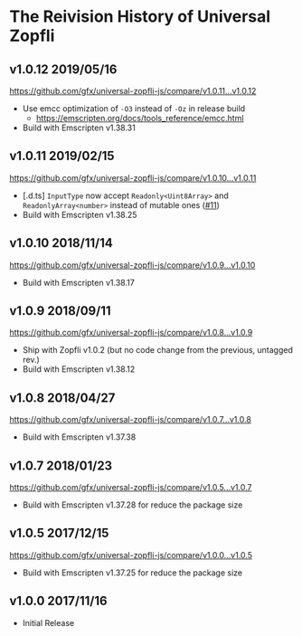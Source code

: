 
# The Reivision History of Universal Zopfli

## v1.0.12 2019/05/16

https://github.com/gfx/universal-zopfli-js/compare/v1.0.11...v1.0.12

* Use emcc optimization of `-O3` instead of `-Oz` in release build
  * https://emscripten.org/docs/tools_reference/emcc.html
* Build with Emscripten v1.38.31

## v1.0.11 2019/02/15

https://github.com/gfx/universal-zopfli-js/compare/v1.0.10...v1.0.11

* [.d.ts] `InputType` now accept `Readonly<Uint8Array>` and `ReadonlyArray<number>` instead of mutable ones ([#11](https://github.com/gfx/universal-zopfli-js/pull/11))
* Build with Emscripten v1.38.25

## v1.0.10 2018/11/14

https://github.com/gfx/universal-zopfli-js/compare/v1.0.9...v1.0.10

* Build with Emscripten v1.38.17

## v1.0.9 2018/09/11

https://github.com/gfx/universal-zopfli-js/compare/v1.0.8...v1.0.9

* Ship with Zopfli v1.0.2 (but no code change from the previous, untagged rev.)
* Build with Emscripten v1.38.12

## v1.0.8 2018/04/27

https://github.com/gfx/universal-zopfli-js/compare/v1.0.7...v1.0.8

* Build with Emscripten v1.37.38

## v1.0.7 2018/01/23

https://github.com/gfx/universal-zopfli-js/compare/v1.0.5...v1.0.7

* Build with Emscripten v1.37.28 for reduce the package size

## v1.0.5 2017/12/15

https://github.com/gfx/universal-zopfli-js/compare/v1.0.0...v1.0.5

* Build with Emscripten v1.37.25 for reduce the package size

## v1.0.0 2017/11/16

* Initial Release
